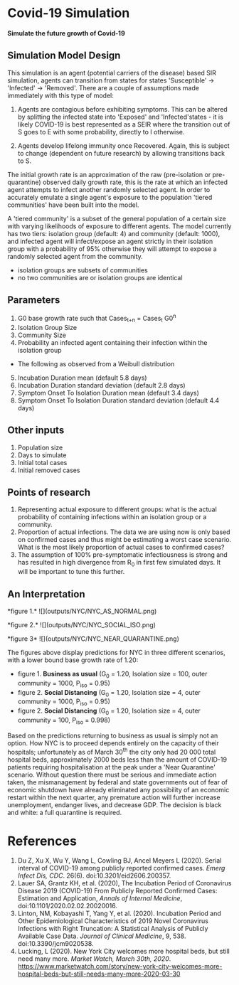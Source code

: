 # Covid-19 Simulation
#### Simulate the future growth of Covid-19

## Simulation Model Design
This simulation is an agent (potential carriers of the disease) based SIR simulation, agents can transition from states
for states 'Susceptible' -> 'Infected' -> 'Removed'. There are a couple of assumptions made immediately with this type
of model:

1. Agents are contagious before exhibiting symptoms. This can be altered by splitting the infected state into 'Exposed' 
and 'Infected'states - it is likely COVID-19 is best represented as a SEIR where the transition out of S goes to E 
with some probability, directly to I otherwise.

2. Agents develop lifelong immunity once Recovered. Again, this is subject to change (dependent on future research) 
by allowing transitions back to S.

The initial growth rate is an approximation of the raw (pre-isolation or pre-quarantine) observed
daily growth rate, this is the rate at which an infected agent attempts to infect another randomly selected agent. In
order to accurately emulate a single agent's exposure to the population 'tiered communities' have been built into the
model. 

A 'tiered community' is a subset of the general population of a certain size with varying likelihoods of exposure
to different agents. The model currently has two tiers: isolation group (default: 4) and community (default: 1000), and 
infected agent will infect/expose an agent strictly in their isolation group with a probability of 95% otherwise they
will attempt to expose a randomly selected agent from the community.
- isolation groups are subsets of communities 
- no two communities are or isolation groups are identical

## Parameters

1. G0 base growth rate such that Cases<sub>t+n</sub> = Cases<sub>t</sub> G0<sup>n</sup>
2. Isolation Group Size
3. Community Size
4. Probability an infected agent containing their infection within the isolation group 
- The following as observed from a Weibull distribution
5. Incubation Duration mean (default 5.8 days)
6. Incubation Duration standard deviation (default 2.8 days)
7. Symptom Onset To Isolation Duration mean (default 3.4 days)
8. Symptom Onset To Isolation Duration standard deviation (default 4.4 days)

## Other inputs
1. Population size
2. Days to simulate
3. Initial total cases
4. Initial removed cases

## Points of research
1. Representing actual exposure to different groups: what is the actual probability of containing infections within an
isolation group or a community.
2. Proportion of actual infections. The data we are using now is only based on confirmed cases and thus might be estimating
a worst case scenario. What is the most likely proportion of actual cases to confirmed cases?
3. The assumption of 100% pre-symptomatic infectiousness is strong and has resulted in high divergence from R<sub>0</sub>
in first few simulated days. It will be important to tune this further.

## An Interpretation
<p>
*figure 1.*
![](outputs/NYC/NYC_AS_NORMAL.png)
 </p>
 <p>
*figure 2.*
![](outputs/NYC/NYC_SOCIAL_ISO.png)
  </p>
  <p>
*figure 3*
![](outputs/NYC/NYC_NEAR_QUARANTINE.png)
  </p>

The figures above display predictions for NYC in three different scenarios, with a lower bound base growth rate of 1.20:
- figure 1. **Business as usual** (G<sub>0</sub> = 1.20, Isolation size = 100, outer community = 1000, P<sub>iso</sub> = 0.95)
- figure 2. **Social Distancing** (G<sub>0</sub> = 1.20, Isolation size = 4, outer community = 1000, P<sub>iso</sub> = 0.95)
- figure 2. **Social Distancing** (G<sub>0</sub> = 1.20, Isolation size = 4, outer community = 100, P<sub>iso</sub> = 0.998)

Based on the predictions returning to business as usual is simply not an option. How NYC is to proceed depends entirely on
the capacity of their hospitals; unfortunately as of March 30<sup>th</sup> the city only had 20 000 total hospital beds,
approximately 2000 beds less than the amount of COVID-19 patients requiring hospitalisation at the peak under a 'Near Quarantine'
scenario. Without question there must be serious and immediate action taken, the mismanagement by federal and state 
governments out of fear of economic shutdown have already eliminated any possibility of an economic restart within the 
next quarter, any premature action will further increase unemployment, endanger lives, and decrease GDP. The decision is
black and white: a full quarantine is required.  

# References
1. Du Z, Xu X, Wu Y, Wang L, Cowling BJ, Ancel Meyers L (2020). Serial interval of COVID-19 among publicly reported 
confirmed cases. *Emerg Infect Dis, CDC*. 26(6). doi:10.3201/eid2606.200357. 
2. Lauer SA, Grantz KH, et al. (2020), The Incubation Period of Coronavirus Disease 2019 (COVID-19) From Publicly 
Reported Confirmed Cases: Estimation and Application, *Annals of Internal Medicine*, doi:10.1101/2020.02.02.20020016.
3. Linton, NM, Kobayashi T, Yang Y, et al. (2020). Incubation Period and Other Epidemiological Characteristics of 2019
Novel Coronavirus Infections with Right Truncation: A Statistical Analysis of Publicly Available Case Data. 
*Journal of Clinical Medicine*, 9, 538. doi:10.3390/jcm9020538.
4. Lucking, L (2020). New York City welcomes more hospital beds, but still need many more. *Market Watch, March 30th, 2020*. https://www.marketwatch.com/story/new-york-city-welcomes-more-hospital-beds-but-still-needs-many-more-2020-03-30

